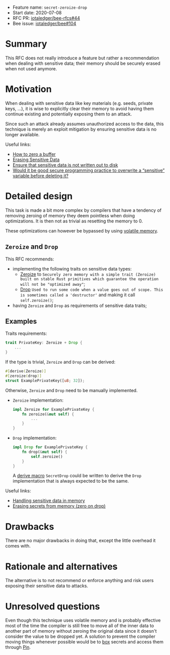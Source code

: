 + Feature name: `secret-zeroize-drop`
+ Start date: 2020-07-08
+ RFC PR: [iotaledger/bee-rfcs#44](https://github.com/iotaledger/bee-rfcs/pull/44)
+ Bee issue: [iotaledger/bee#104](https://github.com/iotaledger/bee/issues/104)

# Summary

This RFC does not really introduce a feature but rather a recommendation when dealing with sensitive data; their memory
should be securely erased when not used anymore.

# Motivation

When dealing with sensitive data like key materials (e.g. seeds, private keys, ...), it is wise to explicitly clear
their memory to avoid having them continue existing and potentially exposing them to an attack.

Since such an attack already assumes unauthorized access to the data, this technique is merely an exploit mitigation by
ensuring sensitive data is no longer available.

Useful links:
- [How to zero a buffer](https://www.daemonology.net/blog/2014-09-04-how-to-zero-a-buffer.html)
- [Erasing Sensitive Data](https://www.gnu.org/software/libc/manual/html_node/Erasing-Sensitive-Data.html)
- [Ensure that sensitive data is not written out to disk](https://wiki.sei.cmu.edu/confluence/display/c/MEM06-C.+Ensure+that+sensitive+data+is+not+written+out+to+disk)
- [Would it be good secure programming practice to overwrite a “sensitive” variable before deleting it?](https://security.stackexchange.com/questions/74280/would-it-be-good-secure-programming-practice-to-overwrite-a-sensitive-variable)

# Detailed design

This task is made a bit more complex by compilers that have a tendency of removing zeroing of memory they deem pointless
when doing optimizations. It is then not as trivial as resetting the memory to 0.

These optimizations can however be bypassed by using [volatile memory](https://en.wikipedia.org/wiki/Volatile_(computer_programming)).

## `Zeroize` and `Drop`

This RFC recommends:
- implementing the following traits on sensitive data types:
    - [Zeroize](https://docs.rs/zeroize/1.1.0/zeroize/trait.Zeroize.html) to `Securely zero memory with a simple trait
    (Zeroize) built on stable Rust primitives which guarantee the operation will not be "optimized away"`;
    - [Drop](https://doc.rust-lang.org/std/ops/trait.Drop.html) `Used to run some code when a value goes out of scope.
    This is sometimes called a 'destructor'` and making it call `self.zeroize()`;
- having `Zeroize` and `Drop` as requirements of sensitive data traits;

## Examples

Traits requirements:
```rust
trait PrivateKey: Zeroize + Drop {
    ...
}
```

If the type is trivial, `Zeroize` and `Drop` can be  derived:
```rust
#[derive(Zeroize)]
#[zeroize(drop)]
struct ExamplePrivateKey([u8; 32]);
```

Otherwise, `Zeroize` and `Drop` need to be manually implemented.

- `Zeroize` implementation:

    ```rust
    impl Zeroize for ExamplePrivateKey {
        fn zeroize(&mut self) {
            ...
        }
    }
    ```

- `Drop` implementation:

    ```rust
    impl Drop for ExamplePrivateKey {
        fn drop(&mut self) {
            self.zeroize()
        }
    }
    ```
    A [derive macro](https://doc.rust-lang.org/reference/procedural-macros.html) `SecretDrop` could be written to derive
    the `Drop` implementation that is always expected to be the same.

Useful links:
- [Handling sensitive data in memory](https://users.rust-lang.org/t/handling-sensitive-data-in-memory/14388)
- [Erasing secrets from memory (zero on drop)](https://github.com/dalek-cryptography/curve25519-dalek/issues/11)

# Drawbacks

There are no major drawbacks in doing that, except the little overhead it comes with.

# Rationale and alternatives

The alternative is to not recommend or enforce anything and risk users exposing their sensitive data to attacks.

# Unresolved questions

Even though this technique uses volatile memory and is probably effective most of the time the compiler is still free to
move all of the inner data to another part of memory without zeroing the original data since it doesn't consider the
value to be dropped yet. A solution to prevent the compiler moving things whenever possible would be to
[box](https://doc.rust-lang.org/std/boxed/struct.Box.html) secrets and access them through [Pin](https://doc.rust-lang.org/std/pin/index.html).
